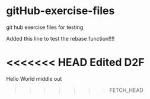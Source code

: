 gitHub-exercise-files
=====================

git hub exercise files for testing

Added this line to test the rebase function!!!!

<<<<<<< HEAD
Edited D2F
=======

Hello World middle out
>>>>>>> FETCH_HEAD
